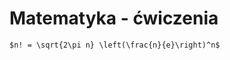# Matematyka - ćwiczenia

```{admonition} Wzór sterlinga
$n! = \sqrt{2\pi n} \left(\frac{n}{e}\right)^n$
```
